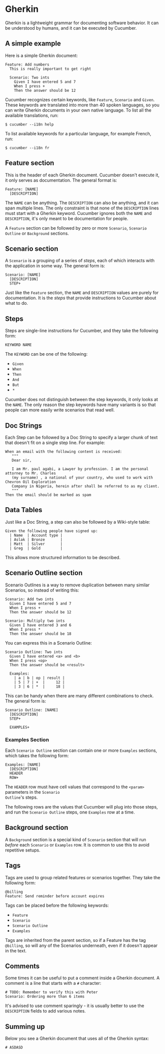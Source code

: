 # Gherkin

Gherkin is a lightweight grammar for documenting software behavior. It can be understood by humans, and it can be executed by Cucumber.

## A simple example

Here is a simple Gherkin document:

```gherkin_en
Feature: Add numbers
  This is really important to get right

  Scenario: Two ints
    Given I have entered 5 and 7
    When I press +
    Then the answer should be 12
```

Cucumber recognizes certain keywords, like <code>Feature</code>, <code>Scenario</code> and <code>Given</code>. These keywords are translated into more than 40 spoken languages, so you can write Gherkin documents in your own native language. To list all the available translations, run:

```
$ cucumber --i18n help
```

To list available keywords for a particular language, for example French, run:

```
$ cucumber --i18n fr
```

## Feature section

This is the header of each Gherkin document. Cucumber doesn't execute it, it only serves as documentation. The general format is:

```gherkin_en
Feature: [NAME]
  [DESCRIPTION]
```

The <code>NAME</code> can be anything. The <code>DESCRIPTION</code> can also be anything, and it can span multiple lines. The only constraint is that none of the <code>DESCRIPTION</code> lines must start with a Gherkin keyword. Cucumber ignores both the <code>NAME</code> and <code>DESCRIPTION</code>, it's only meant to be documentation for people.

A <code>Feature</code> section can be followed by zero or more <code>Scenario</code>, <code>Scenario Outline</code> or <code>Background</code> sections.

## Scenario section

A <code>Scenario</code> is a grouping of a series of <em>steps</em>, each of which interacts with the application in some way. The general form is:

```gherkin_en
Scenario: [NAME]
  [DESCRIPTION]
  STEP+
```

Just like the <code>Feature</code> section, the <code>NAME</code> and <code>DESCRIPTION</code> values are purely for documentation. It is the <em>steps</em> that provide instructions to Cucumber about what to do.

## Steps

Steps are single-line instructions for Cucumber, and they take the following form:

```gherkin_en
KEYWORD NAME
```

The <code>KEYWORD</code> can be one of the following:

* `Given`
* `When`
* `Then`
* `And`
* `But`
* `*`

Cucumber does not distinguish between the step keywords, it only looks at the <code>NAME</code>. The only reason the step keywords have many variants is so that people can more easily write scenarios that read well.

## Doc Strings

Each Step can be followed by a Doc String to specify a larger chunk of text that doesn't fit on a single step line. For example:

```gherkin_en
When an email with the following content is received:
   """
   Dear sir,

   I am Mr. paul agabi, a Lawyer by profession. I am the personal attorney to Mr. Charles
   (my surname) , a national of your country, who used to work with Chevron Oil Exploration 
   Company in Nigeria, herein after shall be referred to as my client.
   """
Then the email should be marked as spam
```

## Data Tables

Just like a Doc String, a step can also be followed by a Wiki-style table:

```gherkin_en
Given the following people have signed up:
  | Name  | Account type |
  | Aslak | Bronze       |
  | Matt  | Silver       |
  | Greg  | Gold         |
```

This allows more structured information to be described.

## Scenario Outline section

Scenario Outlines is a way to remove duplication between many similar Scenarios, so instead of writing this:

```gherkin_en
Scenario: Add two ints
  Given I have entered 5 and 7
  When I press +
  Then the answer should be 12

Scenario: Multiply two ints
  Given I have entered 3 and 6
  When I press *
  Then the answer should be 18
```

You can express this in a Scenario Outline:

```gherkin_en
Scenario Outline: Two ints
  Given I have entered <a> and <b>
  When I press <op>
  Then the answer should be <result>

  Examples:
    | a | b | op | result |
    | 5 | 7 | +  |     12 |
    | 3 | 6 | *  |     18 |
```

This can be handy when there are many different combinations to check. The general form is:

```
Scenario Outline: [NAME]
  [DESCRIPTION]
  STEP+

  EXAMPLES+
```

### Examples Section

Each <code>Scenario Outline</code> section can contain one or more <code>Examples</code> sections, which takes the following form:

```gherkin_en
Examples: [NAME]
  [DESCRIPTION]
  HEADER
  ROW+
```

The <code>HEADER</code> row must have cell values that correspond to the <code>&lt;param&gt;</code> parameters in the <code>Scenario Outline</code>'s steps.

The following rows are the values that Cucumber will plug into those steps, and run the <code>Scenario Outline</code> steps, one <code>Examples</code> row at a time.

## Background section

A <code>Background</code> section is a special kind of <code>Scenario</code> section that will run <em>before</em> each <code>Scenario</code> or <code>Examples</code> row. It is common to use this to avoid repetitive setups.

## Tags

Tags are used to group related features or scenarios together. They take the following form:

```gherkin_en
@billing
Feature: Send reminder before account expires
```

Tags can be placed before the following keywords:

* `Feature`
* `Scenario`
* `Scenario Outline`
* `Examples`

Tags are inherited from the parent section, so if a Feature has the tag `@billing`, so will any of the Scenarios underneath, even if it doesn't appear in the text.

## Comments

Some times it can be useful to put a comment inside a Gherkin document. A comment is a line that starts with a `#` character:

```gherkin_en
# TODO: Remember to verify this with Peter
Scenario: Ordering more than 6 items
```

It's advised to use comment sparingly - it is usually better to use the <code>DESCRIPTION</code> fields to add various notes.

## Summing up

Below you see a Gherkin document that uses all of the Gherkin syntax:

```
# ASDASD
```
